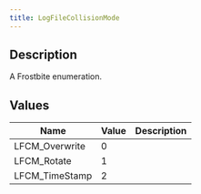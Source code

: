 ```yaml
---
title: LogFileCollisionMode
---
```

## Description

A Frostbite enumeration.

## Values

| Name            | Value | Description |
| --------------- | ----- | ----------- |
| LFCM\_Overwrite | 0     |             |
| LFCM\_Rotate    | 1     |             |
| LFCM\_TimeStamp | 2     |             |
